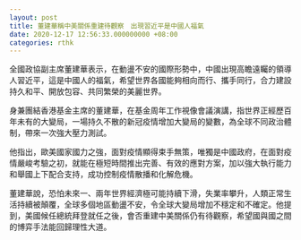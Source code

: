 ```yaml
---
layout: post
title: 董建華稱中美關係重建待觀察　出現習近平是中國人福氣
date: 2020-12-17 12:56:33.000000000 +08:00
categories: rthk
---
```


全國政協副主席董建華表示，在動盪不安的國際形勢中，中國出現高瞻遠矚的領導人習近平，這是中國人的福氣，希望世界各國能夠相向而行、攜手同行，合力建設持久和平、開放包容、共同繁榮的美麗世界。

身兼團結香港基金主席的董建華，在基金周年工作視像會議演講，指世界正經歷百年未有的大變局，一場持久不散的新冠疫情增加大變局的變數，為全球不同政治體制，帶來一次強大壓力測試。

他指出，歐美國家國力之強，面對疫情顯得束手無策，唯獨是中國政府，在面對疫情嚴峻考驗之初，就能在極短時間推出完善、有效的應對方案，加以強大執行能力和舉國上下配合支持，成功控制疫情散播和化解危機。

董建華說，恐怕未來一、兩年世界經濟極可能持續下滑，失業率攀升，人類正常生活持續被顛覆，全球多個地區動盪不安，令全球大變局增加不穩定和不確定。他提到，美國候任總統拜登就任之後，會否重建中美關係仍有待觀察，希望國與國之間的博弈手法能回歸理性大道。
